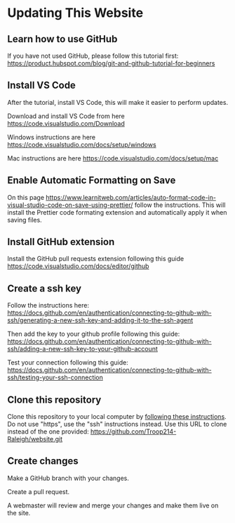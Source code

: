 # Updating This Website

## Learn how to use GitHub

If you have not used GitHub, please follow this tutorial first: https://product.hubspot.com/blog/git-and-github-tutorial-for-beginners

## Install VS Code

After the tutorial, install VS Code, this will make it easier to perform updates.

Download and install VS Code from here https://code.visualstudio.com/Download

Windows instructions are here https://code.visualstudio.com/docs/setup/windows

Mac instructions are here https://code.visualstudio.com/docs/setup/mac

## Enable Automatic Formatting on Save

On this page https://www.learnitweb.com/articles/auto-format-code-in-visual-studio-code-on-save-using-prettier/ follow the instructions. This will install the Prettier code formating extension and automatically apply it when saving files.

## Install GitHub extension

Install the GitHub pull requests extension following this guide https://code.visualstudio.com/docs/editor/github

## Create a ssh key

Follow the instructions here: https://docs.github.com/en/authentication/connecting-to-github-with-ssh/generating-a-new-ssh-key-and-adding-it-to-the-ssh-agent

Then add the key to your github profile following this guide: https://docs.github.com/en/authentication/connecting-to-github-with-ssh/adding-a-new-ssh-key-to-your-github-account

Test your connection following this guide: https://docs.github.com/en/authentication/connecting-to-github-with-ssh/testing-your-ssh-connection

## Clone this repository

Clone this repository to your local computer by [following these instructions](https://docs.github.com/en/repositories/creating-and-managing-repositories/cloning-a-repository). Do not use "https", use the "ssh" instructions instead. Use this URL to clone instead of the one provided: https://github.com/Troop214-Raleigh/website.git

## Create changes

Make a GitHub branch with your changes.

Create a pull request.

A webmaster will review and merge your changes and make them live on the site.
